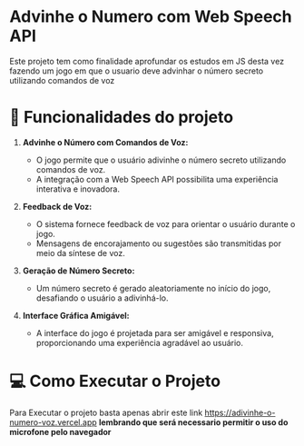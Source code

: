 # Advinhe o Numero com Web Speech API

Este projeto tem como finalidade aprofundar os estudos em JS desta vez fazendo um jogo em que o usuario deve advinhar o número secreto utilizando comandos de voz

# :hammer: Funcionalidades do projeto

1. **Advinhe o Número com Comandos de Voz:**
   - O jogo permite que o usuário adivinhe o número secreto utilizando comandos de voz.
   - A integração com a Web Speech API possibilita uma experiência interativa e inovadora.

2. **Feedback de Voz:**
   - O sistema fornece feedback de voz para orientar o usuário durante o jogo.
   - Mensagens de encorajamento ou sugestões são transmitidas por meio da síntese de voz.

3. **Geração de Número Secreto:**
   - Um número secreto é gerado aleatoriamente no início do jogo, desafiando o usuário a adivinhá-lo.

4. **Interface Gráfica Amigável:**
   - A interface do jogo é projetada para ser amigável e responsiva, proporcionando uma experiência agradável ao usuário.

# :computer: Como Executar o Projeto

Para Executar o projeto basta apenas abrir este link https://adivinhe-o-numero-voz.vercel.app <strong>lembrando que será necessario permitir o uso do microfone pelo navegador</strong>
